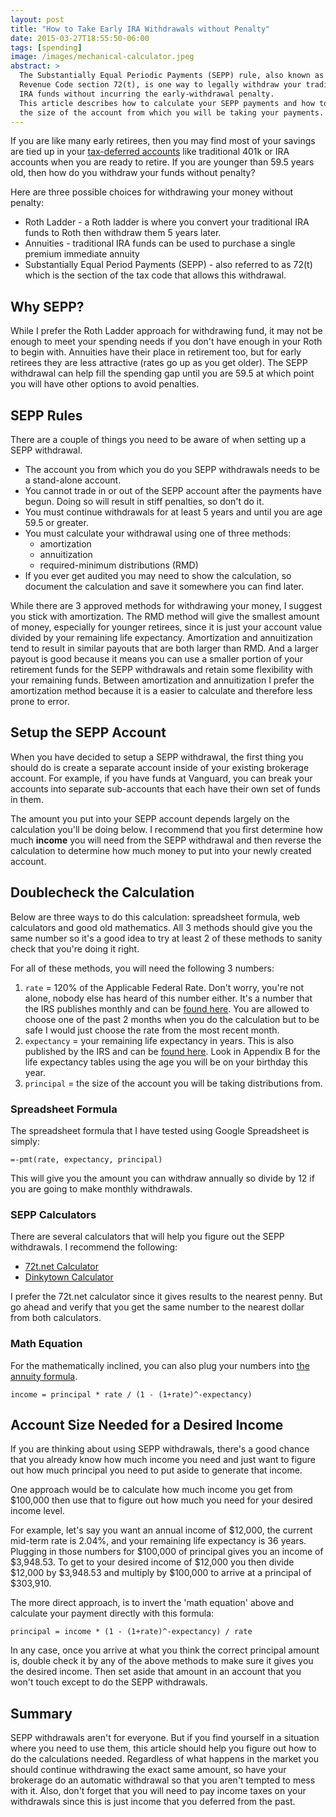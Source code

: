 ```yaml
---
layout: post
title: "How to Take Early IRA Withdrawals without Penalty"
date: 2015-03-27T18:55:50-06:00
tags: [spending]
image: /images/mechanical-calculator.jpeg
abstract: >
  The Substantially Equal Periodic Payments (SEPP) rule, also known as Internal
  Revenue Code section 72(t), is one way to legally withdraw your traditional
  IRA funds without incurring the early-withdrawal penalty.
  This article describes how to calculate your SEPP payments and how to determine
  the size of the account from which you will be taking your payments.
---
```


If you are like many early retirees, then you may find most
of your savings are tied up in your [tax-deferred accounts](http://www.investopedia.com/terms/d/deferredaccount.asp)
like traditional 401k or IRA accounts when you are ready to retire.
If you are younger than 59.5 years old,
then how do you withdraw your funds without penalty?

Here are three possible choices for withdrawing your money without penalty:

  * Roth Ladder - a Roth ladder is where you convert your traditional IRA
  funds to Roth then withdraw them 5 years later.
  * Annuities - traditional IRA funds can be used to purchase a single premium
  immediate annuity
  * Substantially Equal Period Payments (SEPP) - also referred to as 72(t) which
  is the section of the tax code that allows this withdrawal.


## Why SEPP?

While I prefer the Roth Ladder approach for withdrawing fund, it may not be enough
to meet your spending needs if you don't have enough in your Roth to begin with.
Annuities have their place in retirement too, but for early retirees they are
less attractive (rates go up as you get older).  The SEPP withdrawal can help
fill the spending gap until you are 59.5 at which point you will have other
options to avoid penalties.

## SEPP Rules

There are a couple of things you need to be aware of when setting up a SEPP
withdrawal.

  * The account you from which you do you SEPP withdrawals needs to be a stand-alone
  account.
  * You cannot trade in or out of the SEPP account after the payments have begun.
  Doing so will result in stiff penalties, so don't do it.
  * You must continue withdrawals for at least 5 years and until you are age
  59.5 or greater.
  * You must calculate your withdrawal using one of three methods:
    - amortization
    - annuitization
    - required-minimum distributions (RMD)
  * If you ever get audited you may need to show the calculation, so document
  the calculation and save it somewhere you can find later.

While there are 3 approved methods for withdrawing your money, I suggest you stick
with amortization.  The RMD method will give the smallest amount of money, especially
for younger retirees, since it is just your account value divided by your remaining
life expectancy. Amortization and annuitization tend to result in similar payouts
that are both larger than RMD.  And a larger payout is good because it means you can
use a smaller portion of your retirement funds for the SEPP withdrawals and retain some
flexibility with your remaining funds.  Between amortization and annuitization
I prefer the amortization method because it is a easier to calculate and
therefore less prone to error.

## Setup the SEPP Account

When you have decided to setup a SEPP withdrawal, the first thing you should do
is create a separate account inside of your existing brokerage account.  For example,
if you have funds at Vanguard, you can break your accounts into separate sub-accounts
that each have their own set of funds in them.

The amount you put into your SEPP account depends largely on the calculation
you'll be doing below.  I recommend that you first determine how much **income** you
will need from the SEPP withdrawal and then reverse the calculation to determine how much
money to put into your newly created account.

## Doublecheck the Calculation

Below are three ways to do this calculation: spreadsheet formula, web calculators
and good old mathematics. All 3 methods should give you the same number so it's
a good idea to try at least 2 of these methods to sanity check that you're doing
it right.

For all of these methods, you will need the following 3 numbers:

  1. `rate` = 120% of the Applicable Federal Rate.  Don't worry, you're not alone,
  nobody else has heard of this number either.  It's a number that the IRS
  publishes monthly and can be
  [found here](http://apps.irs.gov/app/picklist/list/federalRates.html).
  You are allowed to choose one of the past 2 months when you do the calculation
  but to be safe I would just choose the rate from the most recent month.
  1. `expectancy` = your remaining life expectancy in years.  This is also published
  by the IRS and can be [found here](http://www.irs.gov/pub/irs-pdf/p590b.pdf).
  Look in Appendix B for the life expectancy tables using the age you will be on
  your birthday this year.
  1. `principal` = the size of the account you will be taking distributions from.

### Spreadsheet Formula

The spreadsheet formula that I have tested using Google Spreadsheet is simply:

```
=-pmt(rate, expectancy, principal)
```

This will give you the amount you can withdraw annually so divide by 12 if you
are going to make monthly withdrawals.

### SEPP Calculators

There are several calculators that will help you figure out the SEPP withdrawals.
I recommend the following:

  * [72t.net Calculator](http://72t.net/72t/Calculator/Distributions)
  * [Dinkytown Calculator](http://www.dinkytown.net/java/Retire72T.html)

I prefer the 72t.net calculator since it gives results to the nearest penny.
But go ahead and verify that you get the same number to the nearest dollar from
both calculators.

### Math Equation

For the mathematically inclined, you can also plug your numbers into
[the annuity formula](https://en.wikipedia.org/wiki/Amortization_calculator#The_formula).

```
income = principal * rate / (1 - (1+rate)^-expectancy)
```

## Account Size Needed for a Desired Income

If you are thinking about using SEPP withdrawals, there's a good chance that you
already know how much income you need and just want to figure out how much principal
you need to put aside to generate that income.

One approach would be to calculate how much income you get from $100,000 then
use that to figure out how much you need for your desired income level.

For example, let's say you want an annual income of $12,000,
the current mid-term rate is 2.04%, and your remaining life expectancy is 36 years.
Plugging in those numbers for $100,000 of principal gives you an income of $3,948.53.
To get to your desired income of $12,000 you then divide $12,000 by $3,948.53 and
multiply by $100,000 to arrive at a principal of $303,910.

The more direct approach, is to invert the 'math equation' above and calculate
your payment directly with this formula:

```
principal = income * (1 - (1+rate)^-expectancy) / rate
```

In any case, once you arrive at what you think the correct principal amount is,
double check it by any of the above methods to make sure it gives you the desired
income.  Then set aside that amount in an account that you won't touch except to
do the SEPP withdrawals.

## Summary

SEPP withdrawals aren't for everyone.  But if you find yourself in a situation
where you need to use them, this article should help you figure out how to do the
calculations needed. Regardless of what happens in the market you should
continue withdrawing the exact same amount, so have your brokerage do
an automatic withdrawal so that you aren't tempted to mess with it.
Also, don't forget that you will need to pay income taxes on your withdrawals
since this is just income that you deferred from the past.
